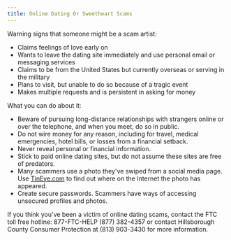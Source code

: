 ```yaml
---
title: Online Dating Or Sweetheart Scams
---
```


Warning signs that someone might be a scam artist:

* Claims feelings of love early on
* Wants to leave the dating site immediately and use personal email or messaging services
* Claims to be from the United States but currently overseas or serving in the military
* Plans to visit, but unable to do so because of a tragic event
* Makes multiple requests and is persistent in asking for money

What you can do about it:

* Beware of pursuing long-distance relationships with strangers online or over the telephone, and when you meet, do so in public.
* Do not wire money for any reason, including for travel, medical emergencies, hotel bills, or losses from a financial setback.
* Never reveal personal or financial information.
* Stick to paid online dating sites, but do not assume these sites are free of predators.
* Many scammers use a photo they've swiped from a social media page. Use [TinEye.com](http://TinEye.com) to find out where on the Internet the photo has appeared.
* Create secure passwords. Scammers have ways of accessing unsecured profiles and photos.

If you think you've been a victim of online dating scams, contact the FTC toll free hotline: 877-FTC-HELP (877) 382-4357 or contact Hillsborough County Consumer Protection at (813) 903-3430 for more information.
